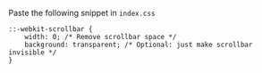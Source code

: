 Paste the following snippet in `index.css`
```
::-webkit-scrollbar {
	width: 0; /* Remove scrollbar space */
	background: transparent; /* Optional: just make scrollbar invisible */
}
```
